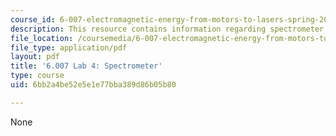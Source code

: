 ```yaml
---
course_id: 6-007-electromagnetic-energy-from-motors-to-lasers-spring-2011
description: This resource contains information regarding spectrometer.
file_location: /coursemedia/6-007-electromagnetic-energy-from-motors-to-lasers-spring-2011/6bb2a4be52e5e1e77bba389d86b05b80_MIT6_007S11_lab4.pdf
file_type: application/pdf
layout: pdf
title: '6.007 Lab 4: Spectrometer'
type: course
uid: 6bb2a4be52e5e1e77bba389d86b05b80

---
```

None